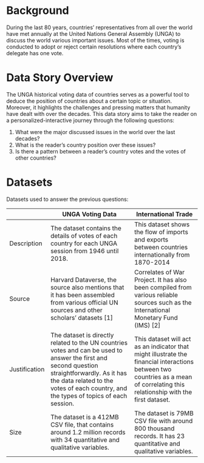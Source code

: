 # Background  
During the last 80 years, countries’ representatives from all over the world have met annually at the United Nations General Assembly (UNGA) to discuss the world various important issues. Most of the times, voting is conducted to adopt or reject certain resolutions where each country’s delegate has one vote.  

# Data Story Overview
The UNGA historical voting data of countries serves as a powerful tool to deduce the position of countries about a certain topic or situation. Moreover, it highlights the challenges and pressing matters that humanity have dealt with over the decades. This data story aims to take the reader on a personalized-interactive journey through the following questions:  
1. What were the major discussed issues in the world over the last decades?  
2. What is the reader’s country position over these issues?  
3. Is there a pattern between a reader’s country votes and the votes of other countries?  

# Datasets
Datasets used to answer the previous questions:  

|  	| UNGA Voting Data  	| International   Trade 	|
|-	|-	|-	|
| Description 	| The   dataset contains the details of votes of each country for each UNGA session   from 1946 until 2018. 	| This   dataset shows the flow of imports and exports between countries   internationally from 1870-2014 	|
| Source 	| Harvard   Dataverse, the source also mentions that it has been assembled from various   official UN sources and other scholars’ datasets [1] 	| Correlates   of War Project. It has also been compiled from various reliable sources such   as the International Monetary Fund (IMS) [2] 	|
| Justification 	| The   dataset is directly related to the UN countries votes and can be used to   answer the first and second question straightforwardly. As it has the data   related to the votes of each country, and the types of topics of each   session. 	| This   dataset will act as an indicator that might illustrate the financial   interactions between two countries as a mean of correlating this relationship   with the first dataset. 	|
| Size 	| The   dataset is a 412MB CSV file, that contains around 1.2 million records with 34   quantitative and qualitative variables. 	| The   dataset is 79MB CSV file with around 800 thousand records. It has 23   quantitative and qualitative variables. 	|
